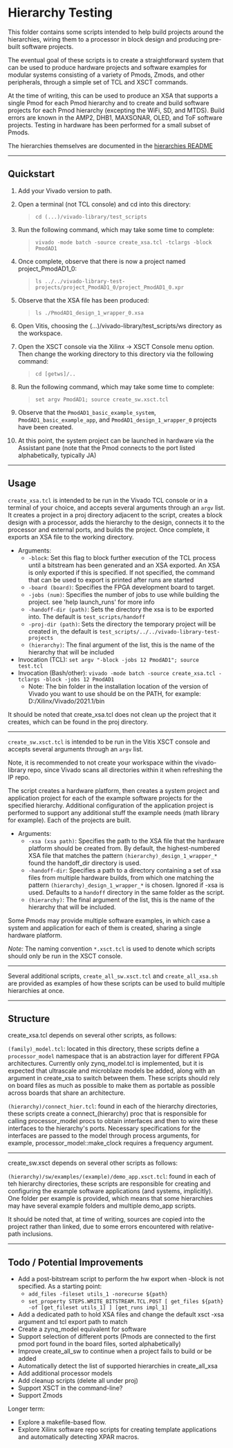# Hierarchy Testing

This folder contains some scripts intended to help build projects around the hierarchies, wiring them to a processor in block design and producing pre-built software projects.

The eventual goal of these scripts is to create a straightforward system that can be used to produce hardware projects and software examples for modular systems consisting of a variety of Pmods, Zmods, and other peripherals, through a simple set of TCL and XSCT commands.

At the time of writing, this can be used to produce an XSA that supports a single Pmod for each Pmod hierarchy and to create and build software projects for each Pmod hierarchy (excepting the WiFi, SD, and MTDS).
Build errors are known in the AMP2, DHB1, MAXSONAR, OLED, and ToF software projects.
Testing in hardware has been performed for a small subset of Pmods.

The hierarchies themselves are documented in the [hierarchies README](../hierarchies/README.md)

----
## Quickstart

1. Add your Vivado version to path.

1. Open a terminal (not TCL console) and cd into this directory:

    > `cd (...)/vivado-library/test_scripts`

1. Run the following command, which may take some time to complete:
    > `vivado -mode batch -source create_xsa.tcl -tclargs -block PmodAD1`

1. Once complete, observe that there is now a project named project_PmodAD1_0:
    > `ls ../../vivado-library-test-projects/project_PmodAD1_0/project_PmodAD1_0.xpr`

1. Observe that the XSA file has been produced:

    > `ls ./PmodAD1_design_1_wrapper_0.xsa`

1. Open Vitis, choosing the (...)/vivado-library/test_scripts/ws directory as the workspace.

1. Open the XSCT console via the Xilinx -> XSCT Console menu option. Then change the working directory to this directory via the following command:

    > `cd [getws]/..`

1. Run the following command, which may take some time to complete:
    > `set argv PmodAD1; source create_sw.xsct.tcl`

1. Observe that the `PmodAD1_basic_example_system`, `PmodAD1_basic_example_app`, and `PmodAD1_design_1_wrapper_0` projects have been created.

1. At this point, the system project can be launched in hardware via the Assistant pane (note that the Pmod connects to the port listed alphabetically, typically JA)

----
## Usage

`create_xsa.tcl` is intended to be run in the Vivado TCL console or in a terminal of your choice, and accepts several arguments through an `argv` list.
It creates a project in a proj directory adjacent to the script, creates a block design with a processor, adds the hierarchy to the design, connects it to the processor and external ports, and builds the project.
Once complete, it exports an XSA file to the working directory.

* Arguments:
  * `-block`: Set this flag to block further execution of the TCL process until a bitstream has been generated and an XSA exported. An XSA is only exported if this is specified. If not specified, the command that can be used to export is printed after runs are started
  * `-board (board)`: Specifies the FPGA development board to target. 
  * `-jobs (num)`: Specifies the number of jobs to use while building the project. see 'help launch_runs' for more info
  * `-handoff-dir (path)`: Sets the directory the xsa is to be exported into. The default is `test_scripts/handoff`
  * `-proj-dir (path)`: Sets the directory the temporary project will be created in, the default is `test_scripts/../../vivado-library-test-projects`
  * `(hierarchy)`: The final argument of the list, this is the name of the hierarchy that will be included
* Invocation (TCL): `set argv "-block -jobs 12 PmodAD1"; source test.tcl`
* Invocation (Bash/other): `vivado -mode batch -source create_xsa.tcl -tclargs -block -jobs 12 PmodAD1`
  * Note: The bin folder in the installation location of the version of Vivado you want to use should be on the PATH, for example: D:/Xilinx/Vivado/2021.1/bin

It should be noted that create_xsa.tcl does not clean up the project that it creates, which can be found in the proj directory.

----

`create_sw.xsct.tcl` is intended to be run in the Vitis XSCT console and accepts several arguments through an `argv` list.

Note, it is recommended to not create your workspace within the vivado-library repo, since Vivado scans all directories within it when refreshing the IP repo.

The script creates a hardware platform, then creates a system project and application project for each of the example software projects for the specified hierarchy. Additional configuration of the application project is performed to support any additional stuff the example needs (math library for example). Each of the projects are built.

* Arguments:
  * `-xsa (xsa path)`: Specifies the path to the XSA file that the hardware platform should be created from. By default, the highest-numbered XSA file that matches the pattern `(hierarchy)_design_1_wrapper_*` found the handoff_dir directory is used.
  * `-handoff-dir`: Specifies a path to a directory containing a set of xsa files from multiple hardware builds, from which one matching the pattern `(hierarchy)_design_1_wrapper_*` is chosen. Ignored if -xsa is used. Defaults to a `handoff` directory in the same folder as the script.
  * `(hierarchy)`: The final argument of the list, this is the name of the hierarchy that will be included.

Some Pmods may provide multiple software examples, in which case a system and application for each of them is created, sharing a single hardware platform.

*Note:* The naming convention `*.xsct.tcl` is used to denote which scripts should only be run in the XSCT console.

----

Several additional scripts, `create_all_sw.xsct.tcl` and `create_all_xsa.sh` are provided as examples of how these scripts can be used to build multiple hierarchies at once.

----
## Structure

create_xsa.tcl depends on several other scripts, as follows:

`(family)_model.tcl`: located in this directory, these scripts define a `processor_model` namespace that is an abstraction layer for different FPGA architectures. Currently only zynq_model.tcl is implemented, but it is expected that ultrascale and microblaze models be added, along with an argument in create_xsa to switch between them. These scripts should rely on board files as much as possible to make them as portable as possible across boards that share an architecture.

`(hierarchy)/connect_hier.tcl`: found in each of the hierarchy directories, these scripts create a connect_(hierarchy) proc that is responsible for calling processor_model procs to obtain interfaces and then to wire these interfaces to the hierarchy's ports. Necessary specifications for the interfaces are passed to the model through process arguments, for example, processor_model::make_clock requires a frequency argument.

----

create_sw.xsct depends on several other scripts as follows:

`(hierarchy)/sw/examples/(example)/demo_app.xsct.tcl`: found in each of teh hierarchy directories, these scripts are responsible for creating and configuring the example software applications (and systems, implicitly). One folder per example is provided, which means that some hierarchies may have several example folders and multiple demo_app scripts.

It should be noted that, at time of writing, sources are copied into the project rather than linked, due to some errors encountered with relative-path inclusions.

----
## Todo / Potential Improvements
* Add a post-bitstream script to perform the hw export when -block is not specified. As a starting point:
  * `add_files -fileset utils_1 -norecurse ${path}`
  * `set_property STEPS.WRITE_BITSTREAM.TCL.POST [ get_files ${path} -of [get_fileset utils_1] ] [get_runs impl_1]`
* Add a dedicated path to hold XSA files and change the default xsct -xsa argument and tcl export path to match
* Create a zynq_model equivalent for software
* Support selection of different ports (Pmods are connected to the first pmod port found in the board files, sorted alphabetically)
* Improve create_all_sw to continue when a project fails to build or be added
* Automatically detect the list of supported hierarchies in create_all_xsa
* Add additional processor models
* Add cleanup scripts (delete all under proj)
* Support XSCT in the command-line?
* Support Zmods

Longer term:
* Explore a makefile-based flow.
* Explore Xilinx software repo scripts for creating template applications and automatically detecting XPAR macros.
